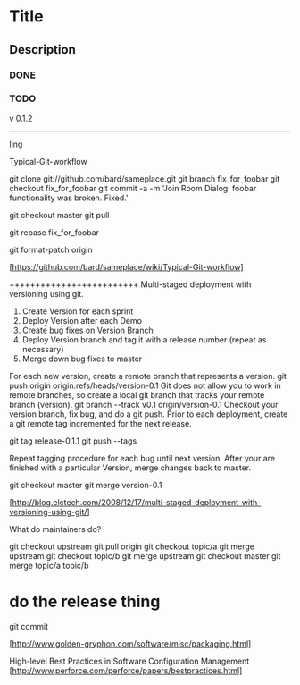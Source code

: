 # Title
 
## Description

### DONE 

### TODO

v 0.1.2

---

[ling](http://www.google.com)


Typical-Git-workflow

git clone git://github.com/bard/sameplace.git
git branch fix_for_foobar
git checkout fix_for_foobar
git commit -a -m 'Join Room Dialog: foobar functionality was broken.  Fixed.'

git checkout master
git pull

git rebase fix_for_foobar

git format-patch origin

[https://github.com/bard/sameplace/wiki/Typical-Git-workflow]

+++++++++++++++++++++++++
Multi-staged deployment with versioning using git.

   1. Create Version for each sprint
   2. Deploy Version after each Demo
   3. Create bug fixes on Version Branch
   4. Deploy Version branch and tag it with a release number (repeat as necessary)
   5. Merge down bug fixes to master


For each new version, create a remote branch that represents a version.
	git push origin origin:refs/heads/version-0.1
Git does not allow you to work in remote branches, so create a local git branch that tracks your remote branch (version).
	git branch --track v0.1 origin/version-0.1
Checkout your version branch, fix bug, and do a git push. 
Prior to each deployment, create a git remote tag incremented for the next release.

 git tag release-0.1.1
 git push --tags

Repeat tagging procedure for each bug until next version.
After your are finished with a particular Version, merge changes back to master.

git checkout master
git merge version-0.1
	
[http://blog.elctech.com/2008/12/17/multi-staged-deployment-with-versioning-using-git/]

What do maintainers do?

git checkout upstream
git pull origin
git checkout topic/a
git merge upstream
git checkout topic/b
git merge upstream
git checkout master
git merge topic/a  topic/b
# do the release thing
git commit

[http://www.golden-gryphon.com/software/misc/packaging.html]

High-level Best Practices in Software Configuration Management
[http://www.perforce.com/perforce/papers/bestpractices.html]
